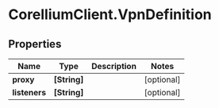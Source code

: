 # CorelliumClient.VpnDefinition

## Properties

Name | Type | Description | Notes
------------ | ------------- | ------------- | -------------
**proxy** | **[String]** |  | [optional] 
**listeners** | **[String]** |  | [optional] 


